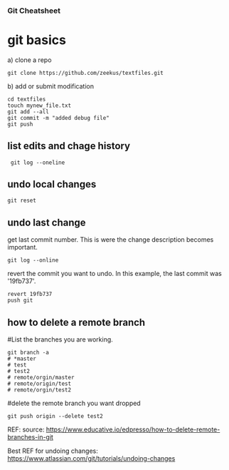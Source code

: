 ### Git Cheatsheet

# git basics 

a) clone a repo

```
git clone https://github.com/zeekus/textfiles.git
```

b) add or submit modification

```
cd textfiles
touch mynew_file.txt
git add --all
git commit -m "added debug file" 
git push
```

## list edits and chage history
```
 git log --oneline
```

## undo local changes

```
git reset
```

## undo last change

get last commit number. This is were the change description becomes important.

``` 
git log --online 
```

revert the commit you want to undo.  In this example, the last commit was '19fb737'.

```
revert 19fb737
push git
```


## how to delete a remote branch

#List the branches you are working.
```
git branch -a
# *master
# test
# test2
# remote/orgin/master
# remote/origin/test
# remote/orgin/test2
```
#delete the remote branch you want dropped
```
git push origin --delete test2
```



REF:
source: https://www.educative.io/edpresso/how-to-delete-remote-branches-in-git

Best REF for undoing changes: https://www.atlassian.com/git/tutorials/undoing-changes
